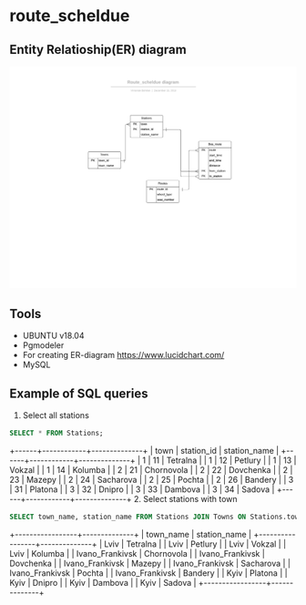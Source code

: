 # route_scheldue
## Entity Relatioship(ER) diagram
![ER-diagram](./img/bddiagram.png)
## Tools
* UBUNTU v18.04
* Pgmodeler
* For creating ER-diagram https://www.lucidchart.com/
* MySQL
## Example of SQL queries
1. Select all stations
```sql
SELECT * FROM Stations;
```
+------+------------+--------------+
| town | station_id | station_name |
+------+------------+--------------+
|    1 |         11 | Tetralna     |
|    1 |         12 | Petlury      |
|    1 |         13 | Vokzal       |
|    1 |         14 | Kolumba      |
|    2 |         21 | Chornovola   |
|    2 |         22 | Dovchenka    |
|    2 |         23 | Mazepy       |
|    2 |         24 | Sacharova    |
|    2 |         25 | Pochta       |
|    2 |         26 | Bandery      |
|    3 |         31 | Platona      |
|    3 |         32 | Dnipro       |
|    3 |         33 | Dambova      |
|    3 |         34 | Sadova       |
+------+------------+--------------+
2. Select stations with town
 ```sql
SELECT town_name, station_name FROM Stations JOIN Towns ON Stations.town = Towns.town_id;
```
+-----------------+--------------+
| town_name       | station_name |
+-----------------+--------------+
| Lviv            | Tetralna     |
| Lviv            | Petlury      |
| Lviv            | Vokzal       |
| Lviv            | Kolumba      |
| Ivano_Frankivsk | Chornovola   |
| Ivano_Frankivsk | Dovchenka    |
| Ivano_Frankivsk | Mazepy       |
| Ivano_Frankivsk | Sacharova    |
| Ivano_Frankivsk | Pochta       |
| Ivano_Frankivsk | Bandery      |
| Kyiv            | Platona      |
| Kyiv            | Dnipro       |
| Kyiv            | Dambova      |
| Kyiv            | Sadova       |
+-----------------+--------------+

